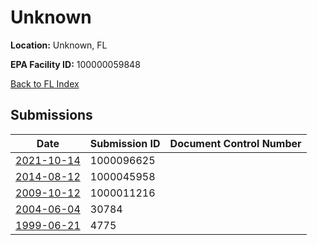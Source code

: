 # Unknown

**Location:** Unknown, FL

**EPA Facility ID:** 100000059848

[Back to FL Index](../../index.md)

## Submissions

| Date | Submission ID | Document Control Number |
|------|--------------|-------------------------|
| [2021-10-14](submissions/1000096625.md) | 1000096625 |  |
| [2014-08-12](submissions/1000045958.md) | 1000045958 |  |
| [2009-10-12](submissions/1000011216.md) | 1000011216 |  |
| [2004-06-04](submissions/30784.md) | 30784 |  |
| [1999-06-21](submissions/4775.md) | 4775 |  |
